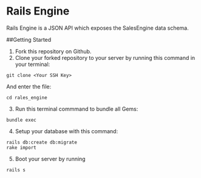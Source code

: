 # Rails Engine

Rails Engine is a JSON API which exposes the SalesEngine data schema.

##Getting Started

1. Fork this repository on Github.
2. Clone your forked repository to your server by running this command in your terminal: 
```
git clone <Your SSH Key>
```
And enter the file:
```
cd rales_engine
```
3. Run this terminal commmand to bundle all Gems:
``` 
bundle exec 
```
4. Setup your database with this command: 
```
rails db:create db:migrate
rake import
```
5. Boot your server by running
```
rails s
```
